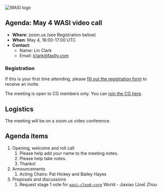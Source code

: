 ![WASI logo](https://raw.githubusercontent.com/WebAssembly/WASI/main/WASI.png)

## Agenda: May 4 WASI video call

- **Where**: zoom.us (see Registration below)
- **When**: May 4, 16:00-17:00 UTC
- **Contact**:
  - Name: Lin Clark
  - Email: lclark@fastly.com

### Registration

If this is your first time attending, please [fill out the registration form](https://docs.google.com/forms/d/e/1FAIpQLSdpO6Lp2L_dZ2_oiDgzjKx7pb7s2YYHjeSIyfHWZZGSKoZKWQ/viewform?usp=sf_link) to receive an invite.

The meeting is open to CG members only. You can [join the CG here](https://www.w3.org/community/webassembly/).

## Logistics

The meeting will be on a zoom.us video conference.

## Agenda items

1. Opening, welcome and roll call
    1. Please help add your name to the meeting notes.
    1. Please help take notes.
    1. Thanks!
1. Announcements
    1. Acting Chairs: Pat Hickey and Bailey Hayes
1. Proposals and discussions
    1. Request stage 1 vote for [`wasi-cloud-core`](https://github.com/WebAssembly/WASI/issues/520) World - Jiaxiao (Joe) Zhou
